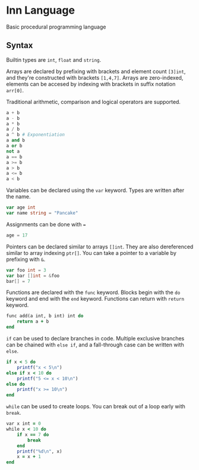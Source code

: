 # Inn Language

Basic procedural programming language

## Syntax

Builtin types are `int`, `float` and `string`.

Arrays are declared by prefixing with brackets and element count `[3]int`, and they're constructed with brackets `[1,4,7]`. Arrays are zero-indexed, elements can be accesed by indexing with brackets in suffix notation `arr[0]`.

Traditional arithmetic, comparison and logical operators are supported.

```py
a + b
a - b
a * b
a / b
a ^ b # Exponentiation
a and b
a or b
not a
a == b
a >= b
a > b
a <= b
a < b
```

Variables can be declared using the `var` keyword. Types are written after the name.

```go
var age int
var name string = "Pancake"
```

Assignments can be done with `=`

```go
age = 17
```

Pointers can be declared similar to arrays `[]int`. They are also dereferenced similar to array indexing `ptr[]`. You can take a pointer to a variable by prefixing with `&`.

```go
var foo int = 3
var bar []int = &foo
bar[] = 7
```

Functions are declared with the `func` keyword. Blocks begin with the `do` keyword and end with the `end` keyword. Functions can return with `return` keyword.

```rb
func add(a int, b int) int do
    return a + b
end
```

`if` can be used to declare branches in code. Multiple exclusive branches can be chained with `else if`, and a fall-through case can be written with `else`.

```rb
if x < 5 do
    printf("x < 5\n")
else if x < 10 do
    printf("5 <= x < 10\n")
else do
    printf("x >= 10\n")
end
```

`while` can be used to create loops. You can break out of a loop early with `break`.

```rb
var x int = 0
while x < 10 do
    if x == 7 do
        break
    end
    printf("%d\n", x)
    x = x + 1
end
```
